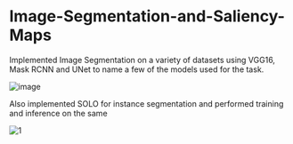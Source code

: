 # Image-Segmentation-and-Saliency-Maps
Implemented Image Segmentation on a variety of datasets using VGG16, Mask RCNN and UNet to name a few of the models used for the task. 

![image](https://user-images.githubusercontent.com/120504031/218337916-6dd6f6bf-25de-4c76-a279-3448455cf704.png)

Also implemented SOLO for instance segmentation and performed training and inference on the same

![1](https://user-images.githubusercontent.com/120504031/235273852-b3dbf3e1-1307-4ea6-8a21-57e1529808c6.png)
